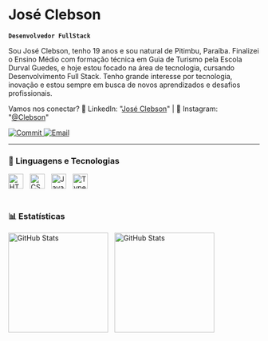 #  José Clebson

**`Desenvolvedor FullStack`**

Sou José Clebson, tenho 19 anos e sou natural de Pitimbu, Paraíba. Finalizei o Ensino Médio com formação técnica em Guia de Turismo pela Escola Durval Guedes, e hoje estou focado na área de tecnologia, cursando Desenvolvimento Full Stack. Tenho grande interesse por tecnologia, inovação e estou sempre em busca de novos aprendizados e desafios profissionais.

Vamos nos conectar?
🔗 LinkedIn: "[José Clebson](https://www.linkedin.com/in/jos%C3%A9-c-728a74309/)" | 📸 Instagram: "[@Clebson](https://www.instagram.com/clebs0n_/)"

<p align="left">
    <a href="https://github.com/josclebson12?tab=repositories">
        <img 
            alt="Commit"
            title="Meu commit"
            src="https://custom-icon-badges.demolab.com/badge/Commit-green.svg?logo=git-commit&logoColor=fff"/>
    </a>
    <a href="https://www.icloud.com/mail/">
        <img 
            alt="Email"
            title="Email"
            src="https://custom-icon-badges.demolab.com/badge/Mail-E61B23.svg?logo=mail"/>
    </a>
</p>

---

### 🤖 Linguagens e Tecnologias

<img 
    align="left" 
    alt="HTML"
    title="HTML" 
    width="30px" 
    style="padding-right: 10px;" 
    src="https://cdn.jsdelivr.net/gh/devicons/devicon@latest/icons/html5/html5-original.svg" 
/>
<img 
    align="left" 
    alt="CSS" 
    title="CSS"
    width="30px" 
    style="padding-right: 10px;" 
    src="https://cdn.jsdelivr.net/gh/devicons/devicon@latest/icons/css3/css3-original.svg" 
/>
<img 
    align="left" 
    alt="JavaScript" 
    title="JavaScript"
    width="30px" 
    style="padding-right: 10px;" 
    src="https://cdn.jsdelivr.net/gh/devicons/devicon@latest/icons/javascript/javascript-original.svg" 
/>
<img 
    align="left" 
    alt="TypeScript"
    title="TypeScript" 
    width="30px" 
    style="padding-right: 10px;" 
    src="https://cdn.jsdelivr.net/gh/devicons/devicon@latest/icons/typescript/typescript-original.svg" 
/>

<br/>
<br/>
<br>

### 📊 Estatísticas

<p>
  <img 
    align="left" 
    alt="GitHub Stats" 
    height="200" 
    style="padding-right: 10px;" 
    src="https://github-readme-stats.vercel.app/api?username=josClebson12&show_icons=true&theme=synthwave&include_all_commits=true&locale=pt-br" 
  />

<img 
      align="left" 
      alt="GitHub Stats" 
      height="200" 
      src="https://github-readme-stats.vercel.app/api/top-langs/?username=josClebson12&theme=synthwave&layout=compact&custom_title=Tecnologias&langs_count=9" 
  />

</p>
